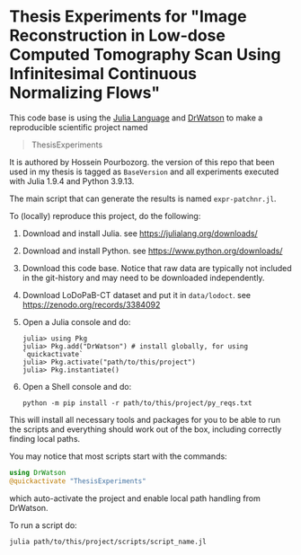 # Thesis Experiments for "Image Reconstruction in Low-dose Computed Tomography Scan Using Infinitesimal Continuous Normalizing Flows"

This code base is using the [Julia Language](https://julialang.org/) and
[DrWatson](https://juliadynamics.github.io/DrWatson.jl/stable/)
to make a reproducible scientific project named

> ThesisExperiments

It is authored by Hossein Pourbozorg. the version of this repo that been used in my thesis is tagged as `BaseVersion` and all experiments executed with Julia 1.9.4 and Python 3.9.13.

The main script that can generate the results is named `expr-patchnr.jl`.

To (locally) reproduce this project, do the following:

 1. Download and install Julia. see https://julialang.org/downloads/

 2. Download and install Python. see https://www.python.org/downloads/
 3. Download this code base. Notice that raw data are typically not included in the
    git-history and may need to be downloaded independently.
 4. Download LoDoPaB-CT dataset and put it in `data/lodoct`. see https://zenodo.org/records/3384092
 5. Open a Julia console and do:
    
    ```
    julia> using Pkg
    julia> Pkg.add("DrWatson") # install globally, for using `quickactivate`
    julia> Pkg.activate("path/to/this/project")
    julia> Pkg.instantiate()
    ```
 6. Open a Shell console and do:
    
    ```
    python -m pip install -r path/to/this/project/py_reqs.txt
    ```

This will install all necessary tools and packages for you to be able to run the scripts and
everything should work out of the box, including correctly finding local paths.

You may notice that most scripts start with the commands:

```julia
using DrWatson
@quickactivate "ThesisExperiments"
```

which auto-activate the project and enable local path handling from DrWatson.

To run a script do:

```
julia path/to/this/project/scripts/script_name.jl
```
